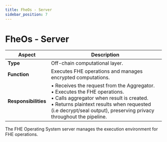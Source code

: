 ```yaml
---
title: FheOs - Server
sidebar_position: 7
---
```


# FheOs - Server
| Aspect | Description |
|---------|-------------|
| **Type** | Off-chain computational layer. |
| **Function** | Executes FHE operations and manages encrypted computations. |
| **Responsibilities** | • Receives the request from the Aggregator.<br/>• Executes the FHE operations.<br/>• Calls aggregator when result is created.<br/>• Returns plaintext results when requested (i.e decrypt/seal output), preserving privacy throughout the pipeline. |

The FHE Operating System server manages the execution environment for FHE operations.